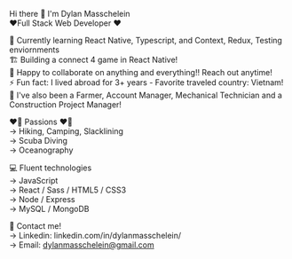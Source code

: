 Hi there 👋 I'm Dylan Masschelein  
❤️‍ Full Stack Web Developer ❤️‍

🌱 Currently learning React Native, Typescript, and Context, Redux, Testing enviornments  
🏗️ Building a connect 4 game in React Native!  
👯 Happy to collaborate on anything and everything!! Reach out anytime!  
⚡ Fun fact: I lived abroad for 3+ years - Favorite traveled country: Vietnam!  
📜 I've also been a Farmer, Account Manager, Mechanical Technician and a Construction Project Manager!  

❤️‍🔥 Passions ❤️‍🔥  
-> Hiking, Camping, Slacklining  
-> Scuba Diving  
-> Oceanography  
        
 💻 Fluent technologies  
 -> JavaScript  
 -> React / Sass / HTML5 / CSS3  
 -> Node / Express  
 -> MySQL / MongoDB
  
 📇 Contact me!  
 -> Linkedin: linkedin.com/in/dylanmasschelein/  
 -> Email: dylanmasschelein@gmail.com  

